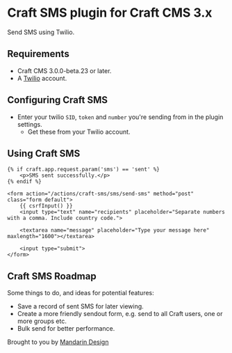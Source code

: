 # Craft SMS plugin for Craft CMS 3.x

Send SMS using Twilio.

## Requirements

* Craft CMS 3.0.0-beta.23 or later.
* A [Twilio](https://twilio.com/) account.


<!-- ## Installation

To install the plugin, follow these instructions.

1. Open your terminal and go to your Craft project:

        cd /path/to/project

2. Then tell Composer to load the plugin:

        composer require stianmandarin/craft-sms

3. In the Control Panel, go to Settings → Plugins and click the “Install” button for Craft SMS.
-->
## Configuring Craft SMS

* Enter your twilio `SID`, `token` and `number` you're sending from in the plugin settings.
  * Get these from your Twilio account.

## Using Craft SMS

```
{% if craft.app.request.param('sms') == 'sent' %}
    <p>SMS sent successfully.</p>
{% endif %}

<form action="/actions/craft-sms/sms/send-sms" method="post" class="form default">
    {{ csrfInput() }}
    <input type="text" name="recipients" placeholder="Separate numbers with a comma. Include country code.">

    <textarea name="message" placeholder="Type your message here" maxlength="1600"></textarea>

    <input type="submit">
</form>
```

## Craft SMS Roadmap

Some things to do, and ideas for potential features:

* Save a record of sent SMS for later viewing.
* Create a more friendly sendout form, e.g. send to all Craft users, one or more groups etc.
* Bulk send for better performance.

Brought to you by [Mandarin Design](https://mandarindesign.no)

